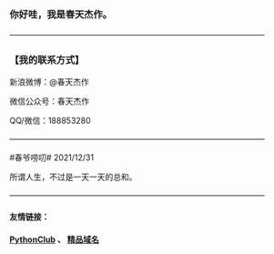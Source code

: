 ### 你好哇，我是春天杰作。

————————————————————————————————

### 【我的联系方式】

新浪微博：@春天杰作  

微信公众号：春天杰作  

QQ/微信：188853280

————————————————————————————————

\#春爷唠叨\# 2021/12/31

所谓人生，不过是一天一天的总和。

————————————————————————————————

#### 友情链接：
#### [PythonClub](http://www.pythonclub.net/) 、 [精品域名](https://mi.aliyun.com/shop/14345)
